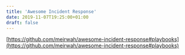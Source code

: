 ```yaml
---
title: 'Awesome Incident Response'
date: 2019-11-07T19:25:00+01:00
draft: false
---
```


[https://github.com/meirwah/awesome-incident-response#playbooks](https://github.com/meirwah/awesome-incident-response#playbooks)